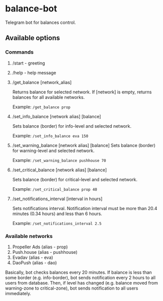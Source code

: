 # balance-bot
Telegram bot for balances control.

## Available options

### Commands
1. /start - greeting
2. /help - help message
3. /get_balance [network_alias]

   Returns balance for selected network. If [network] is empty, returns balances for all available networks. 
   
   Example: `/get_balance prop`
   
4. /set_info_balance [network alias] [balance]

   Sets balance (border) for info-level and selected network. 
   
   Example: `/set_info_balance eva 150`
   
5. /set_warning_balance [network alias] [balance]
   Sets balance (border) for warning-level and selected network. 
   
   Example: `/set_warning_balance pushhouse 70`
   
6. /set_critical_balance [network alias] [balance]
   
   Sets balance (border) for critical-level and selected network. 
   
   Example: `/set_critical_balance prop 40`
   
7. /set_notifications_interval [interval in hours]
    
    Sets notifications interval. Notification interval must be more than 20.4 minutes (0.34 hours) and less than 6 hours.
    
    Example: `/set_notifications_interval 2.5`

### Available networks
1. Propeller Ads (alias - prop)
2. Push.house (alias - pushhouse)
3. Evadav (alias - eva)
4. DaoPush (alias - dao)

Basically, bot checks balances every 20 minutes. If balance is less than some border (e.g. info-border), bot sends notification every 2 hours to all users from database. Then, if level has changed (e.g. balance moved from warning-zone to critical-zone), bot sends notification to all users immediately.
